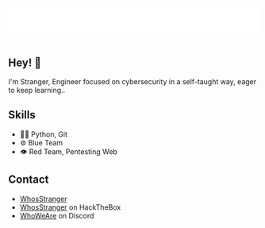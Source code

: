 <h1 align="center">
  <img src="https://raw.githubusercontent.com/martonlederer/martonlederer/master/name.svg" alt="Whos Stranger" />
</h1>

## Hey! 👋
I'm Stranger, Engineer focused on cybersecurity in a self-taught way, eager to keep learning..

## Skills
- 👨‍💻 Python, Git
- ⚙️ Blue Team
- 👁️ Red Team, Pentesting Web

## Contact
- [WhosStranger](https://whosstranger.github.io/)
- [WhosStranger](https://app.hackthebox.com/profile/805901) on HackTheBox
- [WhoWeAre](https://discord.gg/guJrpySjJZ) on Discord

